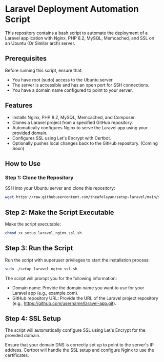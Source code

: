 # Laravel Deployment Automation Script

This repository contains a bash script to automate the deployment of a Laravel application with Nginx, PHP 8.2, MySQL, Memcached, and SSL on an Ubuntu (Or Similar arch) server.

## Prerequisites

Before running this script, ensure that:
- You have root (sudo) access to the Ubuntu server.
- The server is accessible and has an open port for SSH connections.
- You have a domain name configured to point to your server.

## Features

- Installs Nginx, PHP 8.2, MySQL, Memcached, and Composer.
- Clones a Laravel project from a specified GitHub repository.
- Automatically configures Nginx to serve the Laravel app using your provided domain.
- Configures SSL using Let's Encrypt with Certbot.
- Optionally pushes local changes back to the GitHub repository. (Coming Soon)

## How to Use

### Step 1: Clone the Repository

SSH into your Ubuntu server and clone this repository:

```bash
wget https://raw.githubusercontent.com/theafolayan/setup-laravel/main/setup_laravel_nginx_ssl.sh
```

## Step 2: Make the Script Executable
Make the script executable:


```bash 
chmod +x setup_laravel_nginx_ssl.sh
```
## Step 3: Run the Script
Run the script with superuser privileges to start the installation process:

```bash
sudo ./setup_laravel_nginx_ssl.sh
```
The script will prompt you for the following information:

- Domain name: Provide the domain name you want to use for your Laravel app (e.g., example.com).
- GitHub repository URL: Provide the URL of the Laravel project repository (e.g., https://github.com/username/laravel-app.git).

## Step 4: SSL Setup
The script will automatically configure SSL using Let's Encrypt for the provided domain.

Ensure that your domain DNS is correctly set up to point to the server's IP address. Certbot will handle the SSL setup and configure Nginx to use the certificates.